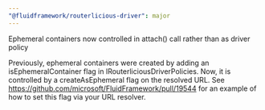 ```yaml
---
"@fluidframework/routerlicious-driver": major
---
```


Ephemeral containers now controlled in attach() call rather than as driver policy

Previously, ephemeral containers were created by adding an isEphemeralContainer flag in IRouterliciousDriverPolicies. Now, it is controlled by a createAsEphemeral flag on the resolved URL. See https://github.com/microsoft/FluidFramework/pull/19544 for an example of how to set this flag via your URL resolver.
